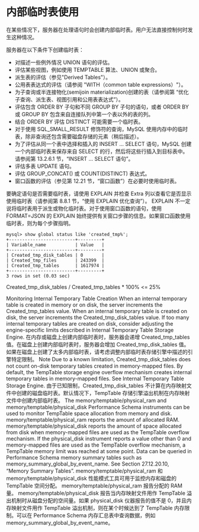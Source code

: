 # 内部临时表使用

在某些情况下，服务器在处理语句时会创建内部临时表。用户无法直接控制何时发生这种情况。

服务器在以下条件下创建临时表：

* 对描述一些例外情况 UNION 语句的评估。
* 评估某些视图，例如使用 TEMPTABLE 算法、UNION 或聚合。
* 派生表的评估（参见"Derived Tables"）。
* 公用表表达式的评估（请参阅 "WITH（common table expressions）"）。
* 为子查询或半连接物化(semijoin materialization)创建的表（请参阅第 “优化子查询、派生表、视图引用和公用表表达式”）。
* 评估包含 ORDER BY 子句和不同 GROUP BY 子句的语句，或者 ORDER BY 或 GROUP BY 包含来自连接队列中第一个表以外的表的列。
* 结合 ORDER BY 评估 DISTINCT 可能需要一个临时表。
* 对于使用 SQL_SMALL_RESULT 修饰符的查询，MySQL 使用内存中的临时表，除非查询还包含需要磁盘存储的元素（稍后描述）。
* 为了评估从同一个表中选择和插入的 INSERT ... SELECT 语句，MySQL 创建一个内部临时表来保存来自 SELECT 的行，然后将这些行插入到目标表中。请参阅第 13.2.6.1 节，“INSERT ... SELECT 语句”。
* 评估多表 UPDATE 语句。
* 评估 GROUP_CONCAT() 或 COUNT(DISTINCT) 表达式。
* 窗口函数的评估（参见第 12.21 节，“窗口函数”）在必要时使用临时表。

要确定语句是否需要临时表，请使用 EXPLAIN 并检查 Extra 列以查看它是否显示使用临时表（请参阅第 8.8.1 节，“使用 EXPLAIN 优化查询”）。 EXPLAIN 不一定说将临时表用于派生或物化临时表。对于使用窗口函数的语句，使用 FORMAT=JSON 的 EXPLAIN 始终提供有关窗口步骤的信息。如果窗口函数使用临时表，则为每个步骤指明。

```mysql
mysql> show global status like 'created_tmp%';
+-------------------------+---------+
| Variable_name           | Value   |
+-------------------------+---------+
| Created_tmp_disk_tables | 0       |
| Created_tmp_files       | 243399  |
| Created_tmp_tables      | 1617974 |
+-------------------------+---------+
3 rows in set (0.03 sec)
```

Created_tmp_disk_tables / Created_tmp_tables * 100% <= 25%

Monitoring Internal Temporary Table Creation
When an internal temporary table is created in memory or on disk, the server increments the Created_tmp_tables value. When an internal temporary table is created on disk, the server increments the Created_tmp_disk_tables value. If too many internal temporary tables are created on disk, consider adjusting the engine-specific limits described in Internal Temporary Table Storage Engine.
在内存或磁盘上创建内部临时表时，服务器会递增 Created_tmp_tables 值。在磁盘上创建内部临时表时，服务器会增加 Created_tmp_disk_tables 值。如果在磁盘上创建了太多内部临时表，请考虑调整内部临时表存储引擎中描述的引擎特定限制。
Note
Due to a known limitation, Created_tmp_disk_tables does not count on-disk temporary tables created in memory-mapped files. By default, the TempTable storage engine overflow mechanism creates internal temporary tables in memory-mapped files. See Internal Temporary Table Storage Engine.
由于已知限制，Created_tmp_disk_tables 不计算在内存映射文件中创建的磁盘临时表。默认情况下，TempTable 存储引擎溢出机制在内存映射文件中创建内部临时表。
The memory/temptable/physical_ram and memory/temptable/physical_disk Performance Schema instruments can be used to monitor TempTable space allocation from memory and disk. memory/temptable/physical_ram reports the amount of allocated RAM. memory/temptable/physical_disk reports the amount of space allocated from disk when memory-mapped files are used as the TempTable overflow mechanism. If the physical_disk instrument reports a value other than 0 and memory-mapped files are used as the TempTable overflow mechanism, a TempTable memory limit was reached at some point. Data can be queried in Performance Schema memory summary tables such as memory_summary_global_by_event_name. See Section 27.12.20.10, “Memory Summary Tables”.
memory/temptable/physical_ram 和 memory/temptable/physical_disk 性能模式工具可用于监控内存和磁盘的 TempTable 空间分配。 memory/temptable/physical_ram 报告分配的 RAM 量。 memory/temptable/physical_disk 报告当内存映射文件用作 TempTable 溢出机制时从磁盘分配的空间量。如果 physical_disk 仪器报告的值不是 0，并且内存映射文件用作 TempTable 溢出机制，则在某个时候达到了 TempTable 内存限制。可以在 Performance Schema 内存汇总表中查询数据，例如 memory_summary_global_by_event_name。